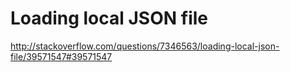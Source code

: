# Loading local JSON file  


http://stackoverflow.com/questions/7346563/loading-local-json-file/39571547#39571547










